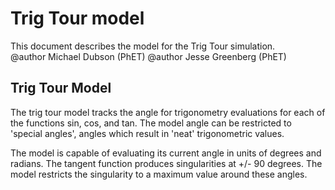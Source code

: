 # Trig Tour model

This document describes the model for the Trig Tour simulation.<br>
@author Michael Dubson (PhET)
@author Jesse Greenberg (PhET)

## Trig Tour Model

The trig tour model tracks the angle for trigonometry evaluations for each of the functions sin, cos, and tan. The model
angle can be restricted to 'special angles', angles which result in 'neat' trigonometric values.

The model is capable of evaluating its current angle in units of degrees and radians.  The tangent function produces
singularities at +/- 90 degrees.  The model restricts the singularity to a maximum value around these angles.
